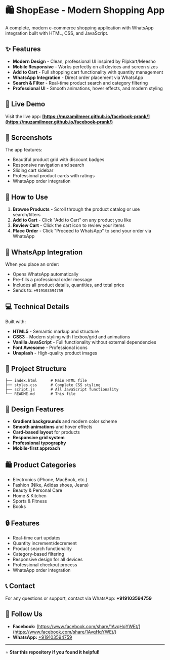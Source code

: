 # 🛍️ ShopEase - Modern Shopping App

A complete, modern e-commerce shopping application with WhatsApp integration built with HTML, CSS, and JavaScript.

## ✨ Features

- **Modern Design** - Clean, professional UI inspired by Flipkart/Meesho
- **Mobile Responsive** - Works perfectly on all devices and screen sizes
- **Add to Cart** - Full shopping cart functionality with quantity management
- **WhatsApp Integration** - Direct order placement via WhatsApp
- **Search & Filter** - Real-time product search and category filtering
- **Professional UI** - Smooth animations, hover effects, and modern styling

## 🚀 Live Demo

Visit the live app: **[https://muzamilmeer.github.io/facebook-prank/](https://muzamilmeer.github.io/facebook-prank/)**

## 📱 Screenshots

The app features:
- Beautiful product grid with discount badges
- Responsive navigation and search
- Sliding cart sidebar
- Professional product cards with ratings
- WhatsApp order integration

## 🛒 How to Use

1. **Browse Products** - Scroll through the product catalog or use search/filters
2. **Add to Cart** - Click "Add to Cart" on any product you like
3. **Review Cart** - Click the cart icon to review your items
4. **Place Order** - Click "Proceed to WhatsApp" to send your order via WhatsApp

## 🔧 WhatsApp Integration

When you place an order:
- Opens WhatsApp automatically
- Pre-fills a professional order message
- Includes all product details, quantities, and total price
- Sends to: `+919103594759`

## 💻 Technical Details

Built with:
- **HTML5** - Semantic markup and structure
- **CSS3** - Modern styling with flexbox/grid and animations
- **Vanilla JavaScript** - Full functionality without external dependencies
- **Font Awesome** - Professional icons
- **Unsplash** - High-quality product images

## 📁 Project Structure

```
├── index.html      # Main HTML file
├── styles.css      # Complete CSS styling
├── script.js       # All JavaScript functionality
└── README.md       # This file
```

## 🎨 Design Features

- **Gradient backgrounds** and modern color scheme
- **Smooth animations** and hover effects
- **Card-based layout** for products
- **Responsive grid system**
- **Professional typography**
- **Mobile-first approach**

## 🛍️ Product Categories

- Electronics (iPhone, MacBook, etc.)
- Fashion (Nike, Adidas shoes, Jeans)
- Beauty & Personal Care
- Home & Kitchen
- Sports & Fitness
- Books

## 🔒 Features

- Real-time cart updates
- Quantity increment/decrement
- Product search functionality
- Category-based filtering
- Responsive design for all devices
- Professional checkout process
- WhatsApp order integration

## 📞 Contact

For any questions or support, contact via WhatsApp: **+919103594759**

## 👥 Follow Us

- **Facebook:** [https://www.facebook.com/share/1AvqHqYWEt/](https://www.facebook.com/share/1AvqHqYWEt/)
- **WhatsApp:** [+919103594759](https://wa.me/919103594759)

---

⭐ **Star this repository if you found it helpful!**
